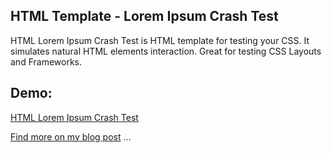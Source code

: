 HTML Template - Lorem Ipsum Crash Test
-----
HTML Lorem Ipsum Crash Test is HTML template for testing your CSS. It simulates natural HTML elements interaction. Great for testing CSS Layouts and Frameworks.

Demo:
-----

[HTML Lorem Ipsum Crash Test](http://vladocar.github.io/HTML-Lorem-Ipsum-Crash-Test/) 



[Find more on my blog post](http://www.vcarrer.com/2011/06/html-lorem-ipsum-crash-test.html) ...

